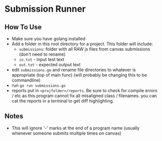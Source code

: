 # Submission Runner

## How To Use

- Make sure you have golang installed
- Add a folder in this root directory for a project. This folder will include:
    - `submissions`: folder with all RAW js files from canvas submissions (don't need to rename)
    - `in.txt` - input test text
    - `out.txt` - expected output text
- edit `submissions.go` and rename file directories to whatever is appropriate (top of main func) (will probably be changing this to be commandline)
- run `go run submissions.go`
- reports put in `<projfolder>/reports`. Be sure to check for compile errors / etc as this program cannot fix all misaligned class / filenames. you can cat the reports in a terminal to get diff highlighting.

## Notes

- This will ignore '-' marks at the end of a program name (usually whenever someone submits multiple times on canvas)
